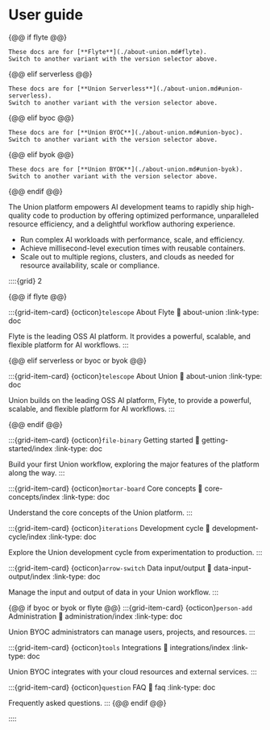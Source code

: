 # User guide

{@@ if flyte @@}

```{admonition} Flyte
These docs are for [**Flyte**](./about-union.md#flyte).
Switch to another variant with the version selector above.
```
{@@ elif serverless @@}

```{admonition} Union Serverless
These docs are for [**Union Serverless**](./about-union.md#union-serverless).
Switch to another variant with the version selector above.
```
{@@ elif byoc @@}

```{admonition} Union BYOC
These docs are for [**Union BYOC**](./about-union.md#union-byoc).
Switch to another variant with the version selector above.
```
{@@ elif byok @@}

```{admonition} Union BYOK
These docs are for [**Union BYOK**](./about-union.md#union-byok).
Switch to another variant with the version selector above.
```
{@@ endif @@}

The Union platform empowers AI development teams to rapidly ship high-quality code to production by offering optimized performance, unparalleled resource efficiency, and a delightful workflow authoring experience.

* Run complex AI workloads with performance, scale, and efficiency.
* Achieve millisecond-level execution times with reusable containers.
* Scale out to multiple regions, clusters, and clouds as needed for resource availability, scale or compliance.


::::{grid} 2

{@@ if flyte @@}

:::{grid-item-card} {octicon}`telescope` About Flyte
:link: about-union
:link-type: doc

Flyte is the leading OSS AI platform. It provides a powerful, scalable, and flexible platform for AI workflows.
:::

{@@ elif serverless or byoc or byok @@}

:::{grid-item-card} {octicon}`telescope` About Union
:link: about-union
:link-type: doc

Union builds on the leading OSS AI platform, Flyte, to provide a powerful, scalable, and flexible platform for AI workflows.
:::

{@@ endif @@}

:::{grid-item-card} {octicon}`file-binary` Getting started
:link: getting-started/index
:link-type: doc

Build your first Union workflow, exploring the major features of the platform along the way.
:::

:::{grid-item-card} {octicon}`mortar-board` Core concepts
:link: core-concepts/index
:link-type: doc

Understand the core concepts of the Union platform.
:::

:::{grid-item-card} {octicon}`iterations` Development cycle
:link: development-cycle/index
:link-type: doc

Explore the Union development cycle from experimentation to production.
:::

:::{grid-item-card} {octicon}`arrow-switch` Data input/output
:link: data-input-output/index
:link-type: doc

Manage the input and output of data in your Union workflow.
:::

{@@ if byoc or byok or flyte @@}
:::{grid-item-card} {octicon}`person-add` Administration
:link: administration/index
:link-type: doc

Union BYOC administrators can manage users, projects, and resources.
:::

:::{grid-item-card} {octicon}`tools` Integrations
:link: integrations/index
:link-type: doc

Union BYOC integrates with your cloud resources and external services.
:::

:::{grid-item-card} {octicon}`question` FAQ
:link: faq
:link-type: doc

Frequently asked questions.
:::
{@@ endif @@}

::::

